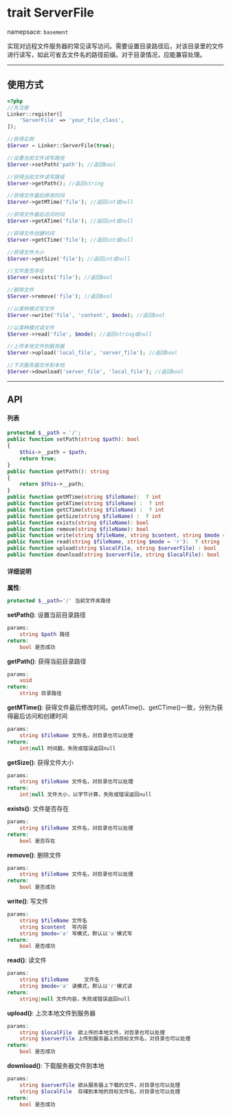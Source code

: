 # trait ServerFile
namepsace: `basement`

实现对远程文件服务器的常见读写访问。需要设置目录路径后，对该目录里的文件进行读写，如此可省去文件名的路径前缀。对于目录情况，应能兼容处理。

---



## 使用方式

~~~php
<?php
//先注册
Linker::register([
    'ServerFile' => 'your_file_class',
]);

//获得实例
$Server = Linker::ServerFile(true);

//设置当前文件读写路径
$Server->setPath('path'); //返回bool

//获得当前文件读写路径
$Server->getPath(); //返回string

//获得文件最后修改时间
$Server->getMTime('file'); //返回int或null

//获得文件最后访问时间
$Server->getATime('file'); //返回int或null

//获得文件创建时间
$Server->getCTime('file'); //返回int或null

//获得文件大小
$Server->getSize('file'); //返回int或null

//文件是否存在
$Server->exists('file'); //返回bool

//删除文件
$Server->remove('file'); //返回bool

//以某种模式写文件
$Server->write('file', 'content', $mode); //返回bool

//以某种模式读文件
$Server->read('file', $mode); //返回string或null

//上传本地文件到服务器
$Server->upload('local_file', 'server_file'); //返回bool

//下次服务器文件到本地
$Server->download('server_file', 'local_file'); //返回bool
~~~

---



## API

#### 列表
~~~php
protected $__path = '/';
public function setPath(string $path): bool
{
    $this->__path = $path;
    return true;
}
public function getPath(): string
{
    return $this->__path;
}
public function getMTime(string $fileName):  ? int
public function getATime(string $fileName) :  ? int
public function getCTime(string $fileName) :  ? int
public function getSize(string $fileName) :  ? int
public function exists(string $fileName): bool
public function remove(string $fileName): bool
public function write(string $fileName, string $content, string $mode = 'a'): bool
public function read(string $fileName, string $mode = 'r'):  ? string
public function upload(string $localFile, string $serverFile) : bool
public function download(string $serverFile, string $localFile): bool
~~~

#### 详细说明
**属性**:
```php
protected $__path='/' 当前文件夹路径
```

**setPath()**: 设置当前目录路径
```php
params:
    string $path 路径
return:
    bool 是否成功
```

**getPath()**: 获得当前目录路径
```php
params:
    void
return:
    string 目录路径
```

**getMTime()**: 获得文件最后修改时间。getATime()、getCTime()一致，分别为获得最后访问和创建时间
```php
params:
    string $fileName 文件名，对目录也可以处理
return:
    int|null 时间戳，失败或错误返回null
```

**getSize()**: 获得文件大小
```php
params:
    string $fileName 文件名，对目录也可以处理
return:
    int|null 文件大小，以字节计算，失败或错误返回null
```

**exists()**: 文件是否存在
```php
params:
    string $fileName 文件名，对目录也可以处理
return:
    bool 是否存在
```

**remove()**: 删除文件
```php
params:
    string $fileName 文件名，对目录也可以处理
return:
    bool 是否成功
```

**write()**: 写文件
```php
params:
    string $fileName 文件名
    string $content  写内容
    string $mode='a' 写模式，默认以'a'模式写
return:
    bool 是否成功
```

**read()**: 读文件
```php
params:
    string $fileName     文件名
    string $mode='a' 读模式，默认以'r'模式读
return:
    string|null 文件内容，失败或错误返回null
```

**upload()**: 上次本地文件到服务器
```php
params:
    string $localFile  欲上传的本地文件，对目录也可以处理
    string $serverFile 上传到服务器上的目标文件名，对目录也可以处理
return:
    bool 是否成功
```

**download()**: 下载服务器文件到本地
```php
params:
    string $serverFile 欲从服务器上下载的文件，对目录也可以处理
    string $localFile  存储到本地的目标文件名，对目录也可以处理
return:
    bool 是否成功
```
